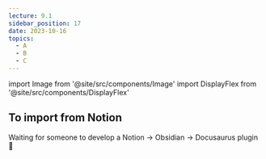 ```yaml
---
lecture: 9.1
sidebar_position: 17
date: 2023-10-16
topics:
  - A
  - B
  - C
---
```

import Image from '@site/src/components/Image'
import DisplayFlex from '@site/src/components/DisplayFlex'

## To import from Notion
Waiting for someone to develop a Notion → Obsidian → Docusaurus plugin 👀
